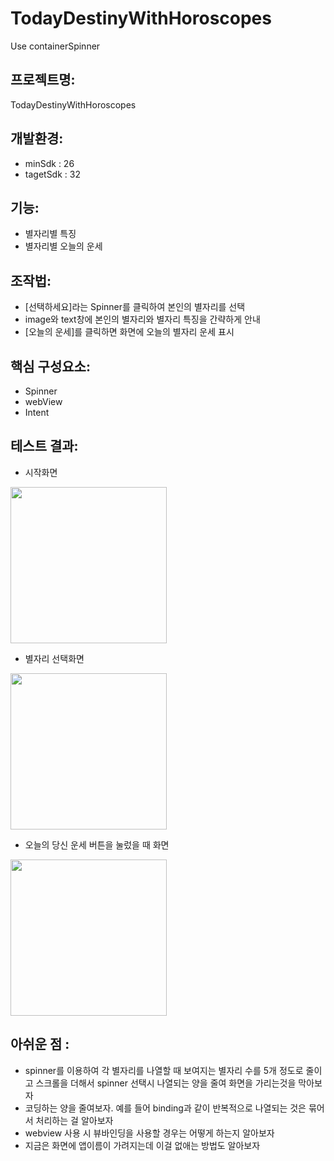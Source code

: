 # TodayDestinyWithHoroscopes
Use containerSpinner


## 프로젝트명:
 TodayDestinyWithHoroscopes
 

## 개발환경:
 - minSdk : 26
 - tagetSdk : 32
 

## 기능:
 - 별자리별 특징
 - 별자리별 오늘의 운세
 
 
## 조작법:
 - [선택하세요]라는 Spinner를 클릭하여 본인의 별자리를 선택
 - image와 text창에 본인의 별자리와 별자리 특징을 간략하게 안내 
 - [오늘의 운세]를 클릭하면 화면에 오늘의 별자리 운세 표시 
 
 
 ## 핵심 구성요소:
  - Spinner
  - webView
  - Intent
  
 ## 테스트 결과:
  - 시작화면  
  <img src = "https://user-images.githubusercontent.com/48520160/204325711-da59dab1-6ada-473e-bdf1-1f5c193ce91c.png" width = "250" />
  
  - 별자리 선택화면
  <img src = "https://user-images.githubusercontent.com/48520160/204326077-999ed408-c483-4db3-8391-30c4fda0c782.png" width = "250" />
  
  - 오늘의 당신 운세 버튼을 눌렀을 때 화면
  <img src = "https://user-images.githubusercontent.com/48520160/204326362-65092dde-bc4b-4a2b-bb63-ff36f659f82d.png" width = "250" />


## 아쉬운 점 :
 - spinner를 이용하여 각 별자리를 나열할 때 보여지는 별자리 수를 5개 정도로 줄이고 스크롤을 더해서 spinner 선택시 나열되는 양을 줄여 화면을 가리는것을 막아보자 
 - 코딩하는 양을 줄여보자. 예를 들어 binding과 같이 반복적으로 나열되는 것은 묶어서 처리하는 걸 알아보자 
 - webview 사용 시 뷰바인딩을 사용할 경우는 어떻게 하는지 알아보자 
 - 지금은 화면에 앱이름이 가려지는데 이걸 없애는 방법도 알아보자 
 
 
 
